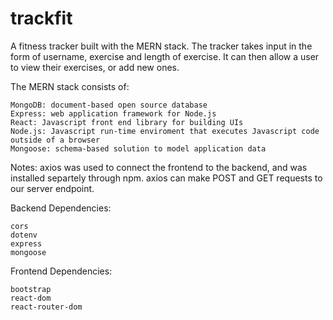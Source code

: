 # trackfit
A fitness tracker built with the MERN stack.  The tracker takes input in the form of username, exercise and length of exercise.  It can then allow a user to view their exercises, or add new ones.

The MERN stack consists of:

    MongoDB: document-based open source database
    Express: web application framework for Node.js
    React: Javascript front end library for building UIs
    Node.js: Javascript run-time enviroment that executes Javascript code outside of a browser
    Mongoose: schema-based solution to model application data

Notes:
axios was used to connect the frontend to the backend, and was installed separtely through npm.  axios can make POST and GET requests to our server endpoint.

Backend Dependencies:
   
    cors
    dotenv
    express
    mongoose
    
Frontend Dependencies:

    bootstrap
    react-dom
    react-router-dom

